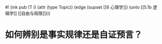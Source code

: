 #! (ink pub (T i) (attr (type Topic)) (edge (supset [[6 心理学]]) (unto [[5.1b 逻辑学]] [[自由与局限]])))


# 如何辨别是事实规律还是自证预言？
